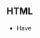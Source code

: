 ## HTML

- Have <title> tag for search engine optimization
- Have DOCTYPE
- No inline js or style
- option for minified everything (html, css and js if any)
  + option to not use the js libraries (if any)

## JS

- Load last to not slow down page (put at end of html)
- Minify and have as less files as possible
- Highlight.js for syntax highlighting (?)

## CSS

- Minify and have as less files as possible
- Have multiple stylesheets
  + Lantern (chad)
  + Gruvbox
  + others

## Ideas

- TOC
	+ TOC 1|2|3|4|5|6 for depth of headings shown (Default is TOC6 aka the most)
	+ Syntax maybe `[TOC(1|2|3|4|5|6)]`
  + cool https://github.com/3r3bu5x9/Prismatic-Night#table-of-contents
- TODOs
  + [ ] not done
	+ [x] done
	+ [/] in progress
  + [-] disabled
  + Support +/-/* for it as well
- `--- content ---` makes text be inside something like an hr

## Concerns

- Headings
  + match with whitespace before `    :# im an epic chad with a space` // FIXED

## Options

- SHORT_MODE
  + <blockquote> vs <q> (inline)
  + <strong> vs <b> (inlne)
  + <em> vs <i> (inline)
  + <span> vs <div> (FOR SPOILERS)

## TODO

- PRELUDE VARS
  + &DATE&
  + &MONTH&
  + &YEAR&

## Warnings

- Whitespace before heading
- No empty line around/after headings
- No space after blockquote [UNLESS ANOTHER BLOCKQUOTE]

